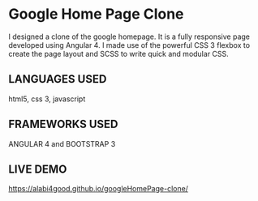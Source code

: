 # Google Home Page Clone

I designed a clone of the google homepage. It is a fully responsive page developed using Angular 4. I made use of the powerful CSS 3 flexbox to create the page layout and SCSS to write quick and modular CSS.

## LANGUAGES USED

html5, css 3, javascript

## FRAMEWORKS USED

ANGULAR 4 and BOOTSTRAP 3

## LIVE DEMO

https://alabi4good.github.io/googleHomePage-clone/

